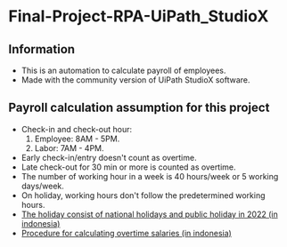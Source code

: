 # Final-Project-RPA-UiPath_StudioX

## Information
- This is an automation to calculate payroll of employees.
- Made with the community version of UiPath StudioX software.

## Payroll calculation assumption for this project
- Check-in and check-out hour:
  1. Employee: 8AM - 5PM.
  2. Labor: 7AM - 4PM.
- Early check-in/entry doesn't count as overtime.
- Late check-out for 30 min or more is counted as overtime.
- The number of working hour in a week is 40 hours/week or 5 working days/week.
- On holiday, working hours don't follow the predetermined working hours.
- [The holiday consist of national holidays and public holiday in 2022 (in indonesia)](https://money.kompas.com/read/2022/04/12/163153726/daftar-libur-nasional-dan-cuti-bersama-2022) 
- [Procedure for calculating overtime salaries (in indonesia)](https://gajimu.com/pekerjaan-yanglayak/pengupahan/upah-lembur)
